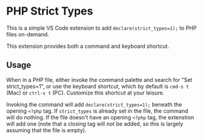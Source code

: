 # PHP Strict Types

This is a simple VS Code extension to add `declare(strict_types=1);` to PHP files on-demand.

This extension provides both a command and keyboard shortcut.

## Usage

When in a PHP file, either invoke the command palette and search for "Set strict_types=1", or use the keyboard shortcut, which by default is `cmd-s t` (Mac) or `ctrl-s t` (PC). Customize this shortcut at your leisure.

Invoking the command will add `declare(strict_types=1);` beneath the opening `<?php` tag. If `strict_types` is already set in the file, the command will do nothing. If the file doesn't have an opening `<?php` tag, the extenstion will add one (note that a closing tag will not be added, so this is largely assuming that the file is empty).
